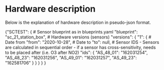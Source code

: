 # Hardware description

Below is the explanation of hardware description in pseudo-json format.

{"SCTEST":
  {
    # Sensor blueprint as in blueprints.yaml
    "blueprint": "sc_21_station_box",
    # Hardware versions (sensors)
    "versions": {
                    "1":
                        {
                            # Date from
                            "from": "2020-10-28",
                            # Date to
                            "to": null,
                            # Sensor IDS - Sensors are calculated in sequential order - if a sensor has cross-sensitivity, needs to be placed after (i.e. O3 after NO2)
                            "ids":
                                {
                                "AS_48_01": "162031254",
                                "AS_48_23": "162031256",
                                "AS_49_01": "162031257",
                                "AS_49_23": "162581706"
                                }
                        }
                }
  }
}